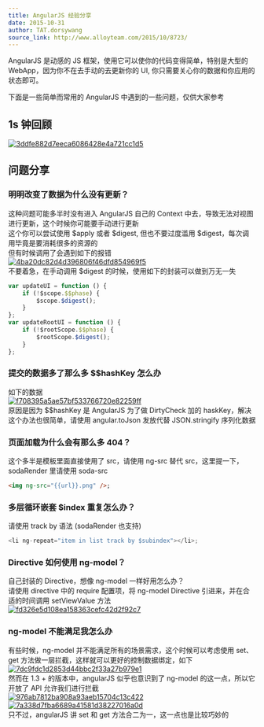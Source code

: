 ```yaml
---
title: AngularJS 经验分享
date: 2015-10-31
author: TAT.dorsywang
source_link: http://www.alloyteam.com/2015/10/8723/
---
```


<!-- {% raw %} - for jekyll -->

AngularJS 是动感的 JS 框架，使用它可以使你的代码变得简单，特别是大型的 WebApp，因为你不在去手动的去更新你的 UI, 你只需要关心你的数据和你应用的状态即可。  

下面是一些简单而常用的 AngularJS 中遇到的一些问题，仅供大家参考

## 1s 钟回顾

[![3ddfe882d7eeca6086428e4a721cc1d5](http://www.alloyteam.com/wp-content/uploads/2015/10/3ddfe882d7eeca6086428e4a721cc1d5.png)](http://www.alloyteam.com/wp-content/uploads/2015/10/3ddfe882d7eeca6086428e4a721cc1d5.png)

## 问题分享

### 明明改变了数据为什么没有更新？

这种问题可能多半时没有进入 AngularJS 自己的 Context 中去，导致无法对视图进行更新，这个时候你可能要手动进行更新  
这个你可以尝试使用 $apply 或者 $digest, 但也不要过度滥用 $digest，每次调用毕竟是要消耗很多的资源的  
但有时候调用了会遇到如下的报错  
[![4ba20dc82d4d396806f46dfd854969f5](http://www.alloyteam.com/wp-content/uploads/2015/10/4ba20dc82d4d396806f46dfd854969f5.png)](http://www.alloyteam.com/wp-content/uploads/2015/10/4ba20dc82d4d396806f46dfd854969f5.png)  
不要着急，在手动调用 $digest 的时候，使用如下的封装可以做到万无一失

```javascript
var updateUI = function () {
    if (!$scope.$$phase) {
        $scope.$digest();
    }
};
var updateRootUI = function () {
    if (!$rootScope.$$phase) {
        $rootScope.$digest();
    }
};
```

### 提交的数据多了那么多 $$hashKey 怎么办

如下的数据  
[![f708395a5ae57bf533766720e82259ff](http://www.alloyteam.com/wp-content/uploads/2015/10/f708395a5ae57bf533766720e82259ff.png)](http://www.alloyteam.com/wp-content/uploads/2015/10/f708395a5ae57bf533766720e82259ff.png)  
原因是因为 $$hashKey 是 AngularJS 为了做 DirtyCheck 加的 haskKey，解决这个办法也很简单，请使用 angular.toJson 发放代替 JSON.stringify 序列化数据

### 页面加载为什么会有那么多 404？

这个多半是模板里面直接使用了 src，请使用 ng-src 替代 src，这里提一下，sodaRender 里请使用 soda-src

```html
<img ng-src="{{url}}.png" />;
```

### 多层循环嵌套 $index 重复怎么办？

请使用 track by 语法 (sodaRender 也支持)

```javascript
<li ng-repeat="item in list track by $subindex"></li>;
```

### Directive 如何使用 ng-model？

自己封装的 Directive，想像 ng-model 一样好用怎么办？  
请使用 directive 中的 require 配置项，将 ng-model Directive 引进来，并在合适的时间调用 setViewValue 方法  
[![fd326e5d108ea158363cefc42d2f92c7](http://www.alloyteam.com/wp-content/uploads/2015/10/fd326e5d108ea158363cefc42d2f92c7.png)](http://www.alloyteam.com/wp-content/uploads/2015/10/fd326e5d108ea158363cefc42d2f92c7.png)

### ng-model 不能满足我怎么办

有些时候，ng-model 并不能满足所有的场景需求，这个时候可以考虑使用 set、get 方法做一层拦截，这样就可以更好的控制数据绑定，如下  
[![7dc9fdc1d2853d44bbc2f33a27b979e1](http://www.alloyteam.com/wp-content/uploads/2015/10/7dc9fdc1d2853d44bbc2f33a27b979e1.png)](http://www.alloyteam.com/wp-content/uploads/2015/10/7dc9fdc1d2853d44bbc2f33a27b979e1.png)  
然而在 1.3 + 的版本中，angularJS 似乎也意识到了 ng-model 的这一点，所以它开放了 API 允许我们进行拦截  
[![976ab7812ba908a93aeb15704c13c422](http://www.alloyteam.com/wp-content/uploads/2015/10/976ab7812ba908a93aeb15704c13c422.png)](http://www.alloyteam.com/wp-content/uploads/2015/10/976ab7812ba908a93aeb15704c13c422.png)  
[![7a338d7fba6689a41581d38227016a0d](http://www.alloyteam.com/wp-content/uploads/2015/10/7a338d7fba6689a41581d38227016a0d.png)](http://www.alloyteam.com/wp-content/uploads/2015/10/7a338d7fba6689a41581d38227016a0d.png)  
只不过，angularJS 讲 set 和 get 方法合二为一，这一点也是比较巧妙的


<!-- {% endraw %} - for jekyll -->
